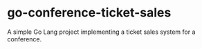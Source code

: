 # go-conference-ticket-sales
A simple Go Lang project implementing a ticket sales system for a conference. 
